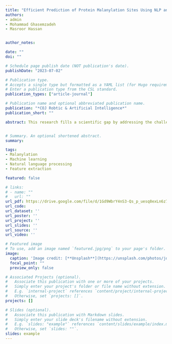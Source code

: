 ```yaml
---
title: "Efficient Prediction of Protein Malanylation Sites Using NLP and Machine Learning"
authors:
- admin
- Mohammad Ghasemzadeh
- Masroor Hassan


author_notes:

date: ""
doi: ""

# Schedule page publish date (NOT publication's date).
publishDate: "2023-07-02"

# Publication type.
# Accepts a single type but formatted as a YAML list (for Hugo requirements).
# Enter a publication type from the CSL standard.
publication_types: ["article-journal"]

# Publication name and optional abbreviated publication name.
publication: "*COJ Robtic & Artificial Intelligence*"
publication_short: ""

abstract: This research fills a scientific gap by addressing the challenge of identifying the site of Malanylation in proteins. It highlights the importance of efficient solutions that reduce execution time and improve output accuracy. The study introduces a novel framework for extracting informative features from protein functional domains. Multiple classifiers are utilized for prediction and experimental results indicate that the CRF-Mal method outperforms other approaches. Notably, the XG Boost classifier demonstrates superior performance compared to alternative classifiers.


# Summary. An optional shortened abstract.
summary: 

tags:
- Malanylation
- Machine learning
- Natural language processing
- Feature extraction

featured: false

# links:
# - name: ""
#   url: ""
url_pdf: https://drive.google.com/file/d/1Gd9WbrY4nS3-Qs_p_uesq8exLn6z7OVO/view?usp=drive_link
url_code: 
url_dataset: ''
url_poster: ''
url_project: ''
url_slides: ''
url_source: ''
url_video: ''

# Featured image
# To use, add an image named `featured.jpg/png` to your page's folder. 
image:
  caption: 'Image credit: [**Unsplash**](https://unsplash.com/photos/jdD8gXaTZsc)'
  focal_point: ""
  preview_only: false

# Associated Projects (optional).
#   Associate this publication with one or more of your projects.
#   Simply enter your project's folder or file name without extension.
#   E.g. `internal-project` references `content/project/internal-project/index.md`.
#   Otherwise, set `projects: []`.
projects: []

# Slides (optional).
#   Associate this publication with Markdown slides.
#   Simply enter your slide deck's filename without extension.
#   E.g. `slides: "example"` references `content/slides/example/index.md`.
#   Otherwise, set `slides: ""`.
slides: example
---
```



